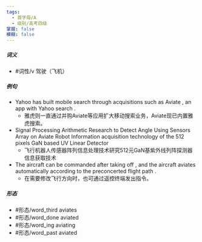 ```yaml
---
tags:
  - 首字母/A
  - 级别/高考四级
掌握: false
模糊: false
---
```

##### 词义
- #词性/v  驾驶（飞机）
##### 例句
- Yahoo has built mobile search through acquisitions such as Aviate , an app with Yahoo search .
	- 雅虎则一直通过并购Aviate等应用扩大移动搜索业务，Aviate现已内置雅虎搜索。
- Signal Processing Arithmetic Research to Detect Angle Using Sensors Array on Aviate Robot Information acquisition technology of the 512 pixels GaN based UV Linear Detector
	- 飞行机器人传感器阵列信息处理技术研究512元GaN基紫外线列阵探测器信息获取技术
- The aircraft can be commanded after taking off , and the aircraft aviates automatically according to the preconcerted flight path .
	- 在需要修改飞行方向时，也可通过遥控终端发出指令。
##### 形态
- #形态/word_third aviates
- #形态/word_done aviated
- #形态/word_ing aviating
- #形态/word_past aviated
